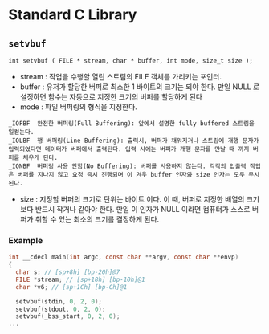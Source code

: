 # Standard C Library

##  `setvbuf`

```
int setvbuf ( FILE * stream, char * buffer, int mode, size_t size );
```

- stream : 작업을 수행할 열린 스트림의 FILE 객체를 가리키는 포인터. 
- buffer : 유저가 할당한 버퍼로 최소한 1 바이트의 크기는 되야 한다.  만일 NULL 로 설정하면 함수는 자동으로 지정한 크기의 버퍼를 할당하게 된다
- mode : 파일 버퍼링의 형식을 지정한다.

```
_IOFBF  완전한 버퍼링(Full Buffering): 앞에서 설명한 fully buffered 스트림을 일컫는다. 
_IOLBF  행 버퍼링(Line Buffering): 출력시, 버퍼가 채워지거나 스트림에 개행 문자가 입력되었다면 데이터가 버퍼에서 출력된다. 입력 시에는 버퍼가 개행 문자를 만날 때 까지 버퍼를 채우게 된다. 
_IONBF  버퍼링 사용 안함(No Buffering): 버퍼를 사용하지 않는다. 각각의 입출력 작업은 버퍼를 지나지 않고 요청 즉시 진행되며 이 겨우 buffer 인자와 size 인자는 모두 무시된다. 
```

- size : 지정할 버퍼의 크기로 단위는 바이트 이다. 이 때, 버퍼로 지정한 배열의 크기 보다 반드시 작거나 같아야 한다.  만일 이 인자가 NULL 이라면 컴퓨터가 스스로 버퍼가 취할 수 있는 최소의 크기를 결정하게 된다. 

### Example 

```c
int __cdecl main(int argc, const char **argv, const char **envp)
{
  char s; // [sp+8h] [bp-20h]@7
  FILE *stream; // [sp+18h] [bp-10h]@1
  char *v6; // [sp+1Ch] [bp-Ch]@1

  setvbuf(stdin, 0, 2, 0);
  setvbuf(stdout, 0, 2, 0);
  setvbuf(_bss_start, 0, 2, 0);
...
```
